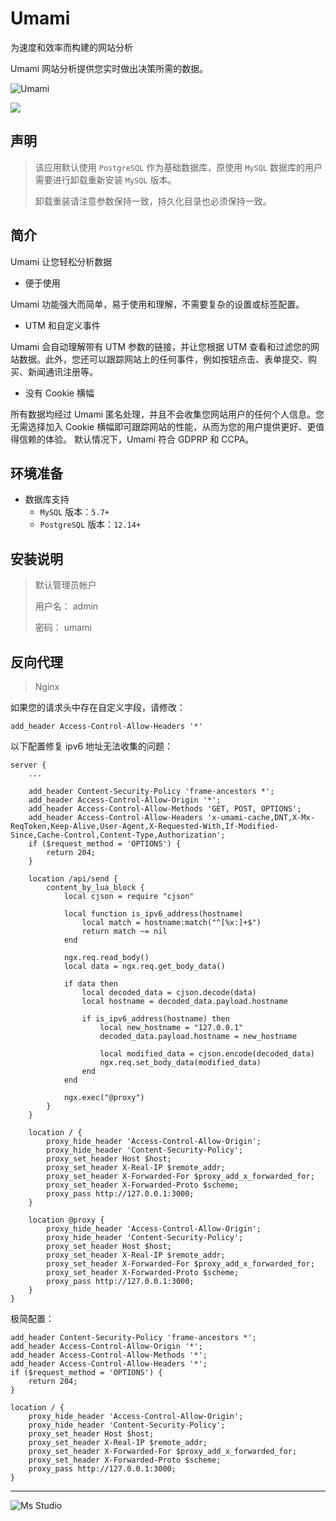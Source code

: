 # Umami

为速度和效率而构建的网站分析

Umami 网站分析提供您实时做出决策所需的数据。

![Umami](https://file.lifebus.top/imgs/umami_cover.jpg)

![](https://img.shields.io/badge/%E6%96%B0%E7%96%86%E8%90%8C%E6%A3%AE%E8%BD%AF%E4%BB%B6%E5%BC%80%E5%8F%91%E5%B7%A5%E4%BD%9C%E5%AE%A4-%E6%8F%90%E4%BE%9B%E6%8A%80%E6%9C%AF%E6%94%AF%E6%8C%81-blue)

## 声明

> 该应用默认使用 `PostgreSQL` 作为基础数据库，原使用 `MySQL` 数据库的用户需要进行卸载重新安装 `MySQL` 版本。
>
> 卸载重装请注意参数保持一致，持久化目录也必须保持一致。

## 简介

Umami 让您轻松分析数据

+ 便于使用

Umami 功能强大而简单，易于使用和理解，不需要复杂的设置或标签配置。

+ UTM 和自定义事件

Umami 会自动理解带有 UTM 参数的链接，并让您根据 UTM 查看和过滤您的网站数据。此外，您还可以跟踪网站上的任何事件，例如按钮点击、表单提交、购买、新闻通讯注册等。

+ 没有 Cookie 横幅

所有数据均经过 Umami 匿名处理，并且不会收集您网站用户的任何个人信息。您无需选择加入 Cookie
横幅即可跟踪网站的性能，从而为您的用户提供更好、更值得信赖的体验。
默认情况下，Umami 符合 GDPRP 和 CCPA。

## 环境准备

+ 数据库支持
    + `MySQL` 版本：`5.7+`
    + `PostgreSQL` 版本：`12.14+`

## 安装说明

> 默认管理员帐户
>
> 用户名： admin
>
> 密码： umami

## 反向代理

> Nginx

如果您的请求头中存在自定义字段，请修改：

```text
add_header Access-Control-Allow-Headers '*'
```

以下配置修复 ipv6 地址无法收集的问题：

```nginx
server {
    ...
    
    add_header Content-Security-Policy 'frame-ancestors *';
    add_header Access-Control-Allow-Origin '*';
    add_header Access-Control-Allow-Methods 'GET, POST, OPTIONS';
    add_header Access-Control-Allow-Headers 'x-umami-cache,DNT,X-Mx-ReqToken,Keep-Alive,User-Agent,X-Requested-With,If-Modified-Since,Cache-Control,Content-Type,Authorization';
    if ($request_method = 'OPTIONS') {
        return 204;
    }
    
    location /api/send {
        content_by_lua_block {
            local cjson = require "cjson"

            local function is_ipv6_address(hostname)
                local match = hostname:match("^[%x:]+$")
                return match ~= nil
            end

            ngx.req.read_body()
            local data = ngx.req.get_body_data()

            if data then
                local decoded_data = cjson.decode(data)
                local hostname = decoded_data.payload.hostname

                if is_ipv6_address(hostname) then
                    local new_hostname = "127.0.0.1"
                    decoded_data.payload.hostname = new_hostname

                    local modified_data = cjson.encode(decoded_data)
                    ngx.req.set_body_data(modified_data)
                end
            end

            ngx.exec("@proxy")
        }
    }
    
    location / {
        proxy_hide_header 'Access-Control-Allow-Origin';
        proxy_hide_header 'Content-Security-Policy';
        proxy_set_header Host $host;
        proxy_set_header X-Real-IP $remote_addr;
        proxy_set_header X-Forwarded-For $proxy_add_x_forwarded_for;
        proxy_set_header X-Forwarded-Proto $scheme;
        proxy_pass http://127.0.0.1:3000; 
    }
    
    location @proxy {
        proxy_hide_header 'Access-Control-Allow-Origin';
        proxy_hide_header 'Content-Security-Policy';
        proxy_set_header Host $host;
        proxy_set_header X-Real-IP $remote_addr;
        proxy_set_header X-Forwarded-For $proxy_add_x_forwarded_for;
        proxy_set_header X-Forwarded-Proto $scheme;
        proxy_pass http://127.0.0.1:3000;
    }
}
```

极简配置：

```nginx
add_header Content-Security-Policy 'frame-ancestors *';
add_header Access-Control-Allow-Origin '*';
add_header Access-Control-Allow-Methods '*';
add_header Access-Control-Allow-Headers '*';
if ($request_method = 'OPTIONS') {
    return 204;
}

location / {
    proxy_hide_header 'Access-Control-Allow-Origin';
    proxy_hide_header 'Content-Security-Policy';
    proxy_set_header Host $host;
    proxy_set_header X-Real-IP $remote_addr;
    proxy_set_header X-Forwarded-For $proxy_add_x_forwarded_for;
    proxy_set_header X-Forwarded-Proto $scheme;
    proxy_pass http://127.0.0.1:3000; 
}
```

---

![Ms Studio](https://file.lifebus.top/imgs/ms_blank_001.png)
